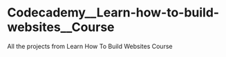 # Codecademy__Learn-how-to-build-websites__Course
 All the projects from Learn How To Build Websites Course

